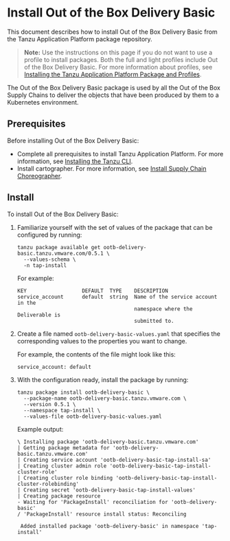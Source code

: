 # Install Out of the Box Delivery Basic

This document describes how to install Out of the Box Delivery Basic
from the Tanzu Application Platform package repository.

>**Note:** Use the instructions on this page if you do not want to use a profile to install packages.
Both the full and light profiles include Out of the Box Delivery Basic.
For more information about profiles, see [Installing the Tanzu Application Platform Package and Profiles](../install.md).

The Out of the Box Delivery Basic package is used by all the Out of the Box Supply Chains
to deliver the objects that have been produced by them to a Kubernetes environment.

## <a id='ootbdb-prereqs'></a>Prerequisites

Before installing Out of the Box Delivery Basic:

- Complete all prerequisites to install Tanzu Application Platform. For more information, see [Installing the Tanzu CLI](../install-general.md).
- Install cartographer. For more information, see [Install Supply Chain Choreographer](install-scc.md).

## <a id='oobtdb-install'></a> Install

To install Out of the Box Delivery Basic:

1. Familiarize yourself with the set of values of the package that can be
   configured by running:

    ```
    tanzu package available get ootb-delivery-basic.tanzu.vmware.com/0.5.1 \
      --values-schema \
      -n tap-install
    ```

    For example:

    ```
    KEY                  DEFAULT  TYPE    DESCRIPTION
    service_account      default  string  Name of the service account in the
                                          namespace where the Deliverable is
                                          submitted to.
    ```

1. Create a file named `ootb-delivery-basic-values.yaml` that specifies the
   corresponding values to the properties you want to change.

   For example, the contents of the file might look like this:

    ```
    service_account: default
    ```

1. With the configuration ready, install the package by running:


    ```
    tanzu package install ootb-delivery-basic \
      --package-name ootb-delivery-basic.tanzu.vmware.com \
      --version 0.5.1 \
      --namespace tap-install \
      --values-file ootb-delivery-basic-values.yaml
    ```

    Example output:

    ```
    \ Installing package 'ootb-delivery-basic.tanzu.vmware.com'
    | Getting package metadata for 'ootb-delivery-basic.tanzu.vmware.com'
    | Creating service account 'ootb-delivery-basic-tap-install-sa'
    | Creating cluster admin role 'ootb-delivery-basic-tap-install-cluster-role'
    | Creating cluster role binding 'ootb-delivery-basic-tap-install-cluster-rolebinding'
    | Creating secret 'ootb-delivery-basic-tap-install-values'
    | Creating package resource
    - Waiting for 'PackageInstall' reconciliation for 'ootb-delivery-basic'
    / 'PackageInstall' resource install status: Reconciling

     Added installed package 'ootb-delivery-basic' in namespace 'tap-install'
    ```
